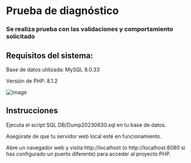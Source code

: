 # Prueba de diagnóstico
### Se realiza prueba con las validaciones y comportamiento solicitado

## Requisitos del sistema:
Base de datos utilizada: MySQL 8.0.33

Versión de PHP: 8.1.2

![image](https://github.com/JaimeGDH/desis/assets/13523127/54205a53-960b-465e-a985-b5f23976db1d)

## Instrucciones
Ejecuta el script SQL DB/Dump20230630.sql en tu base de datos.

Asegúrate de que tu servidor web local esté en funcionamiento.

Abre un navegador web y visita http://localhost (o http://localhost:8080 si has configurado un puerto diferente) para acceder al proyecto PHP.


